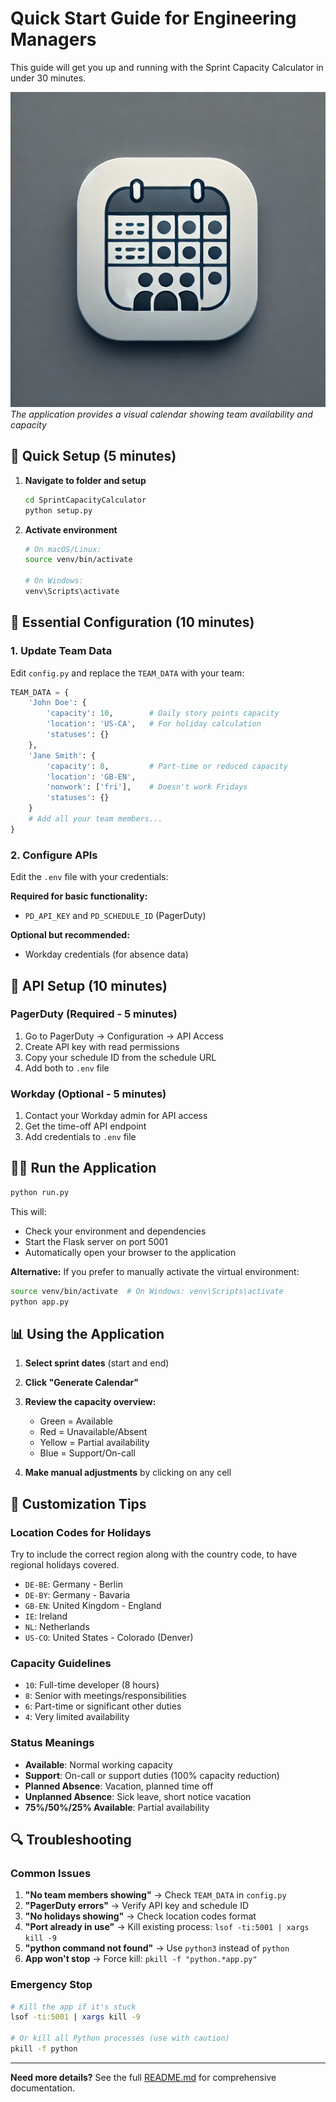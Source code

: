 # Quick Start Guide for Engineering Managers

This guide will get you up and running with the Sprint Capacity Calculator in under 30 minutes.

![Sprint Capacity Calculator Screenshot](image.png)
*The application provides a visual calendar showing team availability and capacity*

## 🚀 Quick Setup (5 minutes)

1. **Navigate to folder and setup**
   ```bash
   cd SprintCapacityCalculator
   python setup.py
   ```

2. **Activate environment**
   ```bash
   # On macOS/Linux:
   source venv/bin/activate
   
   # On Windows:
   venv\Scripts\activate
   ```

## 🔧 Essential Configuration (10 minutes)

### 1. Update Team Data
Edit `config.py` and replace the `TEAM_DATA` with your team:

```python
TEAM_DATA = {
    'John Doe': {
        'capacity': 10,        # Daily story points capacity
        'location': 'US-CA',   # For holiday calculation
        'statuses': {}
    },
    'Jane Smith': {
        'capacity': 8,         # Part-time or reduced capacity
        'location': 'GB-EN',
        'nonwork': ['fri'],    # Doesn't work Fridays
        'statuses': {}
    }
    # Add all your team members...
}
```

### 2. Configure APIs
Edit the `.env` file with your credentials:

**Required for basic functionality:**
- `PD_API_KEY` and `PD_SCHEDULE_ID` (PagerDuty)

**Optional but recommended:**
- Workday credentials (for absence data)

## 🎯 API Setup (10 minutes)

### PagerDuty (Required - 5 minutes)
1. Go to PagerDuty → Configuration → API Access
2. Create API key with read permissions
3. Copy your schedule ID from the schedule URL
4. Add both to `.env` file

### Workday (Optional - 5 minutes)
1. Contact your Workday admin for API access
2. Get the time-off API endpoint
3. Add credentials to `.env` file



## 🏃‍♂️ Run the Application

```bash
python run.py
```

This will:
- Check your environment and dependencies
- Start the Flask server on port 5001  
- Automatically open your browser to the application

**Alternative:** If you prefer to manually activate the virtual environment:
```bash
source venv/bin/activate  # On Windows: venv\Scripts\activate
python app.py
```

## 📊 Using the Application

1. **Select sprint dates** (start and end)
2. **Click "Generate Calendar"**
3. **Review the capacity overview:**
   - Green = Available
   - Red = Unavailable/Absent
   - Yellow = Partial availability
   - Blue = Support/On-call

4. **Make manual adjustments** by clicking on any cell

## 🎨 Customization Tips

### Location Codes for Holidays
Try to include the correct region along with the country code, to have regional holidays covered. 
- `DE-BE`: Germany - Berlin
- `DE-BY`: Germany - Bavaria
- `GB-EN`: United Kingdom - England
- `IE`: Ireland
- `NL`: Netherlands
- `US-CO`: United States - Colorado (Denver)

### Capacity Guidelines
- `10`: Full-time developer (8 hours)
- `8`: Senior with meetings/responsibilities
- `6`: Part-time or significant other duties
- `4`: Very limited availability

### Status Meanings
- **Available**: Normal working capacity
- **Support**: On-call or support duties (100% capacity reduction)
- **Planned Absence**: Vacation, planned time off
- **Unplanned Absence**: Sick leave, short notice vacation
- **75%/50%/25% Available**: Partial availability

## 🔍 Troubleshooting

### Common Issues
1. **"No team members showing"** → Check `TEAM_DATA` in `config.py`
2. **"PagerDuty errors"** → Verify API key and schedule ID
3. **"No holidays showing"** → Check location codes format
4. **"Port already in use"** → Kill existing process: `lsof -ti:5001 | xargs kill -9`
5. **"python command not found"** → Use `python3` instead of `python`
6. **App won't stop** → Force kill: `pkill -f "python.*app.py"`

### Emergency Stop
```bash
# Kill the app if it's stuck
lsof -ti:5001 | xargs kill -9

# Or kill all Python processes (use with caution)
pkill -f python
```

---

**Need more details?** See the full [README.md](README.md) for comprehensive documentation. 